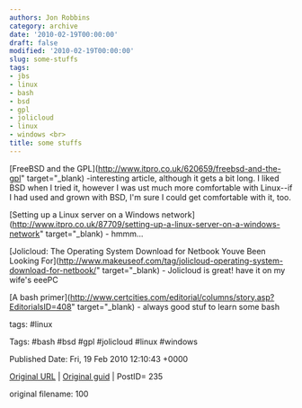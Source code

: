 ```yaml
---
authors: Jon Robbins
category: archive
date: '2010-02-19T00:00:00'
draft: false
modified: '2010-02-19T00:00:00'
slug: some-stuffs
tags:
- jbs
- linux
- bash
- bsd
- gpl
- jolicloud
- linux
- windows <br>
title: some stuffs
---
```


[FreeBSD and the GPL](http://www.itpro.co.uk/620659/freebsd-and-the-gpl" target="_blank) -interesting article, although it gets a bit long.  I liked BSD when I tried it, however I was ust much more comfortable with Linux--if I had used and grown with BSD, I'm sure I could get comfortable with it, too.

 [Setting up a Linux server on a Windows network](http://www.itpro.co.uk/87709/setting-up-a-linux-server-on-a-windows-network" target="_blank) - hmmm...

 [Jolicloud: The Operating System Download for Netbook Youve Been  Looking For](http://www.makeuseof.com/tag/jolicloud-operating-system-download-for-netbook/" target="_blank) - Jolicloud is great!  have it on my wife's eeePC

 [A bash primer](http://www.certcities.com/editorial/columns/story.asp?EditorialsID=408" target="_blank) - always good stuf to learn some bash

 



tags: #linux 

Tags:  #bash #bsd #gpl #jolicloud #linux #windows 


Published Date: Fri, 19 Feb 2010 12:10:43 +0000 

[Original URL](http://factorq.net/2010/02/19/some-stuffs/) | [Original guid](http://factorq.net/?p=235) | PostID= 235

 original filename: 100
